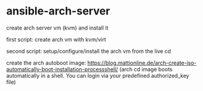 # ansible-arch-server
create arch server vm (kvm) and install it

first script: create arch vm with kvm/virt

second script: setup/configure/install the arch vm from the live cd

create the arch autoboot image: https://blog.mattionline.de/arch-create-iso-automatically-boot-installation-processshell/
(arch cd image boots automatically in a shell. You can login via your predefined authorized_key file)
